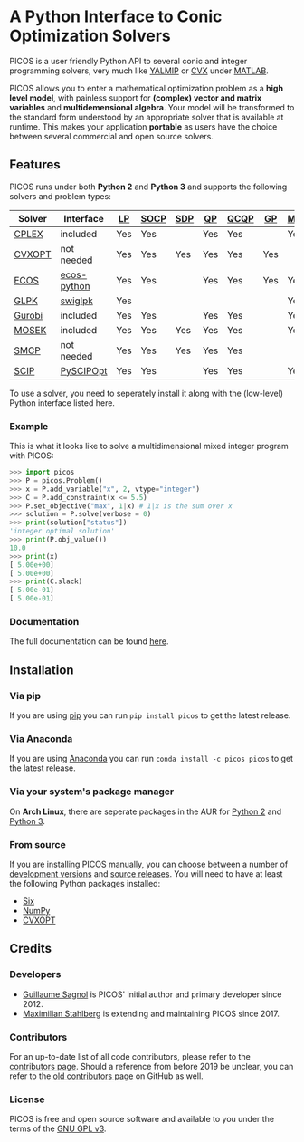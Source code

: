 A Python Interface to Conic Optimization Solvers
================================================

PICOS is a user friendly Python API to several conic and integer programming
solvers, very much like [YALMIP](http://users.isy.liu.se/johanl/yalmip/) or
[CVX](http://cvxr.com/cvx/) under [MATLAB](http://www.mathworks.com/).

PICOS allows you to enter a mathematical optimization problem as a **high level
model**, with painless support for **(complex) vector and matrix variables** and
**multidemensional algebra**. Your model will be transformed to the standard form
understood by an appropriate solver that is available at runtime. This makes
your application **portable** as users have the choice between several commercial
and open source solvers.

Features
--------

PICOS runs under both **Python 2** and **Python 3** and supports the following solvers
and problem types:

| Solver | Interface | [LP](https://en.wikipedia.org/wiki/Linear_programming) | [SOCP](https://en.wikipedia.org/wiki/Second-order_cone_programming) | [SDP](https://en.wikipedia.org/wiki/Semidefinite_programming) | [QP](https://en.wikipedia.org/wiki/Quadratic_programming) | [QCQP](https://en.wikipedia.org/wiki/Quadratically_constrained_quadratic_program) | [GP](https://en.wikipedia.org/wiki/Geometric_programming) | [MIP](https://en.wikipedia.org/wiki/Integer_programming) | License | Comment |
| --------------------------------------------------------- | ---------------------------------------------------------- | --- | --- | --- | --- | --- | --- | --- | ------------- | --------------------------------------------------------- |
| [CPLEX](https://www.ibm.com/analytics/cplex-optimizer)    | included                                                   | Yes | Yes |     | Yes | Yes |     | Yes | Commercial    |                                                           |
| [CVXOPT](https://cvxopt.org/)                             | not needed                                                 | Yes | Yes | Yes | Yes | Yes | Yes |     | Open Source   |                                                           |
| [ECOS](https://www.embotech.com/ECOS)                     | [ecos-python](https://github.com/embotech/ecos-python)     | Yes | Yes |     | Yes | Yes | Yes | Yes | Open Source   | [in work](https://gitlab.com/picos-api/picos/tree/future) |
| [GLPK](https://www.gnu.org/software/glpk/)                | [swiglpk](https://github.com/biosustain/swiglpk)           | Yes |     |     |     |     |     | Yes | Open Source   | [in work](https://gitlab.com/picos-api/picos/tree/future) |
| [Gurobi](http://www.gurobi.com/products/gurobi-optimizer) | included                                                   | Yes | Yes |     | Yes | Yes |     | Yes | Commercial    |                                                           |
| [MOSEK](https://www.mosek.com/)                           | included                                                   | Yes | Yes | Yes | Yes | Yes |     | Yes | Commercial    |                                                           |
| [SMCP](http://smcp.readthedocs.io/en/latest/)             | not needed                                                 | Yes | Yes | Yes | Yes | Yes |     |     | Open Source   |                                                           |
| [SCIP](http://scip.zib.de/)                               | [PySCIPOpt](https://github.com/SCIP-Interfaces/PySCIPOpt/) | Yes | Yes |     | Yes | Yes |     | Yes | Noncommercial | [in work](https://gitlab.com/picos-api/picos/tree/future) |

To use a solver, you need to seperately install it along with the (low-level) Python interface listed here.

### Example

This is what it looks like to solve a multidimensional mixed integer program
with PICOS:

```python
>>> import picos
>>> P = picos.Problem()
>>> x = P.add_variable("x", 2, vtype="integer")
>>> C = P.add_constraint(x <= 5.5)
>>> P.set_objective("max", 1|x) # 1|x is the sum over x
>>> solution = P.solve(verbose = 0)
>>> print(solution["status"])
'integer optimal solution'
>>> print(P.obj_value())
10.0
>>> print(x)
[ 5.00e+00]
[ 5.00e+00]
>>> print(C.slack)
[ 5.00e-01]
[ 5.00e-01]
```

### Documentation

The full documentation can be found [here](https://picos-api.gitlab.io/picos/).

Installation
------------

### Via pip

If you are using [pip](https://pypi.org/project/pip/) you can run
``pip install picos`` to get the latest release.

### Via Anaconda

If you are using [Anaconda](https://anaconda.org/) you can run
``conda install -c picos picos`` to get the latest release.

### Via your system's package manager

On **Arch Linux**, there are seperate packages in the AUR for
[Python 2](https://aur.archlinux.org/packages/python2-picos/) and
[Python 3](https://aur.archlinux.org/packages/python-picos/).

### From source

If you are installing PICOS manually, you can choose between a number of
[development versions](https://gitlab.com/picos-api/picos/branches) and
[source releases](https://gitlab.com/picos-api/picos/tags).
You will need to have at least the following Python packages installed:

- [Six](https://pypi.org/project/six/)
- [NumPy](http://www.numpy.org/)
- [CVXOPT](https://cvxopt.org/)

Credits
-------

### Developers

- [Guillaume Sagnol](http://page.math.tu-berlin.de/~sagnol/) is PICOS' initial
  author and primary developer since 2012.
- [Maximilian Stahlberg](about:blank) is extending and maintaining PICOS since
  2017.

### Contributors

For an up-to-date list of all code contributors, please refer to the
[contributors page](https://gitlab.com/picos-api/picos/graphs/master).
Should a reference from before 2019 be unclear, you can refer to the
[old contributors page](https://github.com/gsagnol/picos/graphs/contributors)
on GitHub as well.

### License

PICOS is free and open source software and available to you under the terms of
the [GNU GPL v3](https://gitlab.com/picos-api/picos/blob/master/LICENSE.txt).
